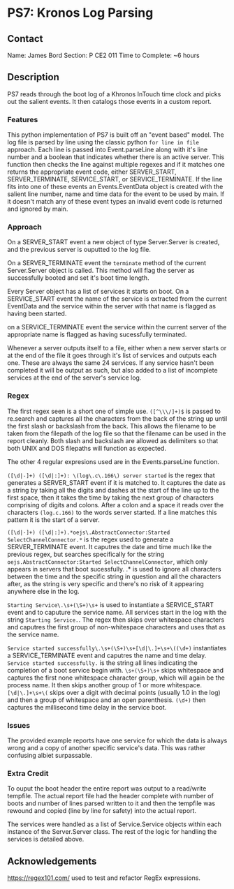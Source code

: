 # PS7: Kronos Log Parsing

## Contact
Name:             James Bord
Section:          P CE2 011
Time to Complete: ~6 hours


## Description
PS7 reads through the boot log of a Khronos InTouch time clock and picks out the salient events. It then catalogs those events in a custom report. 

### Features
This python implementation of PS7 is built off an "event based" model. The log file is parsed by line using the classic python `for line in file` approach. Each line is passed into Event.parseLine along with it's line number and a boolean that indicates whether there is an active server. This function then checks the line against multiple regexes and if it matches one returns the appropriate event code, either SERVER_START, SERVER_TERMINATE, SERVICE_START, or SERVICE_TERMINATE. If the line fits into one of these events an Events.EventData object is created with the salient line number, name and time data for the event to be used by main. If it doesn't match any of these event types an invalid event code is returned and ignored by main.

### Approach
On a SERVER_START event a new object of type Server.Server is created, and the previous server is ouputted to the log file. 

On a SERVER_TERMINATE event the `terminate` method of the current Server.Server object is called. This method will flag the server as successfully booted and set it's boot time length. 

Every Server object has a list of services it starts on boot. On a SERVICE_START event the name of the service is extracted from the current EventData and the service within the server with that name is flagged as having been started. 

on a SERVICE_TERMINATE event the service within the current server of the appropriate name is flagged as having sucessfully terminated. 

Whenever a server outputs itself to a file, either when a new server starts or at the end of the file it goes through it's list of services and outputs each one. These are always the same 24 services. If any service hasn't been completed it will be output as such, but also added to a list of incomplete services at the end of the server's service log. 

### Regex
The first regex seen is a short one of simple use. `([^\\\/]+)$` is passed to re.search and captures all the characters from the back of the string up until the first slash or backslash from the back. This allows the filename to be taken from the filepath of the log file so that the filename can be used in the report cleanly. Both slash and backslash are allowed as delimiters so that both UNIX and DOS filepaths will function as expected. 

The other 4 regular expresions used are in the Events.parseLine function. 

`([\d|-]+) ([\d|:]+): \(log\.c\.166\) server started` is the regex that generates a SERVER_START event if it is matched to. It captures the date as a string by taking all the digits and dashes at the start of the line up to the first space, then it takes the time by taking the next group of characters comprising of digits and colons. After a colon and a space it reads over the characters `(log.c.166)` to the words server started. If a line matches this pattern it is the start of a server. 

`([\d|-]+) ([\d|:]+).*oejs\.AbstractConnector:Started SelectChannelConnector.*` is the regex used to generate a SERVER_TERMINATE event. It caputres the date and time much like the previous regex, but searches specifically for the string `oejs.AbstractConnector:Started SelectChannelConnector`, which only appears in servers that boot sucessfully. .* is used to ignore all characters between the time and the specific string in question and all the characters after, as the string is very specific and there's no risk of it appearing anywhere else in the log. 

`Starting Service\.\s+(\S+)\s+` is used to instantiate a SERVICE_START event and to caputure the service name. All services start in the log with the string `Starting Service.`. The regex then skips over whitespace characters and caputres the first group of non-whitespace characters and uses that as the service name. 

`Service started successfully\.\s+(\S+)\s+[\d|\.]+\s+\((\d+)` instantiates a SERVICE_TERMINATE event and caputres the name and time delay. `Service started successfully.` is the string all lines indicating the completion of a boot service begin with. `\s+(\S+)\s+` skips whitespace and captures the first none whitespace character group, which will again be the process name. It then skips another group of 1 or more whitespace. `[\d|\.]+\s+\(` skips over a digit with decimal points (usually 1.0 in the log) and then a group of whitespace and an open parenthesis. `(\d+)` then captures the millisecond time delay in the service boot. 

### Issues
The provided example reports have one service for which the data is always wrong and a copy of another specific service's data. This was rather confusing albiet surpassable. 

### Extra Credit
To ouput the boot header the entire report was output to a read/write tempfile. The actual report file had the header complete with number of boots and number of lines parsed written to it and then the tempfile was rewound and copied (line by line for safety) into the actual report. 

The services were handled as a list of Service.Service objects within each instance of the Server.Server class. The rest of the logic for handling the services is detailed above. 

## Acknowledgements
https://regex101.com/ used to test and refactor RegEx expressions.